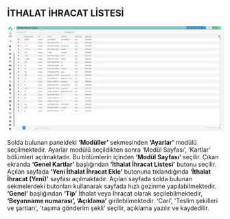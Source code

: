 
## İTHALAT İHRACAT LİSTESİ

[![Image](../Ayarlar/ithalatihracatlistesi.png)](ithalatihracatlistesi)

Solda bulunan paneldeki **‘Modüller’** sekmesinden **‘Ayarlar’** modülü seçilmektedir. Ayarlar modülü seçildikten sonra ‘Modül Sayfası’, ‘Kartlar’ bölümleri açılmaktadır. Bu bölümlerin içinden **‘Modül Sayfası’** seçilir. Çıkan ekranda **‘Genel Kartlar’** başlığından **‘İthalat İhracat Listesi’** butonu seçilir. Açılan sayfada **‘Yeni İthalat İhracat Ekle’** butonuna tıklandığında **‘İthalat İhracat (Yeni)’** sayfası açılmaktadır. Açılan sayfada solda bulunan sekmelerdeki butonları kullanarak sayfada hızlı gezinme yapılabilmektedir. **‘Genel’** başlığından **‘Tip’** İthalat veya İhracat olarak seçilebilmektedir, **‘Beyanname numarası’, ‘Açıklama’** girilebilmektedir. ‘Cari’, 'Teslim şekilleri ve şartları', 'taşıma gönderim şekli' seçilir, açıklama yazılır ve kaydedilir.